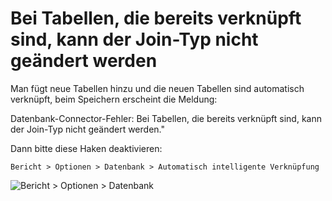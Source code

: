 # Bei Tabellen, die bereits verknüpft sind, kann der Join-Typ nicht geändert werden

Man fügt neue Tabellen hinzu und die neuen Tabellen sind automatisch verknüpft, beim Speichern erscheint die Meldung:

Datenbank-Connector-Fehler: Bei Tabellen, die bereits verknüpft sind, kann der Join-Typ nicht geändert werden."

Dann bitte diese Haken deaktivieren: 

`Bericht > Optionen > Datenbank > Automatisch intelligente Verknüpfung`

![Bericht > Optionen > Datenbank](/images/cr/07.png)
